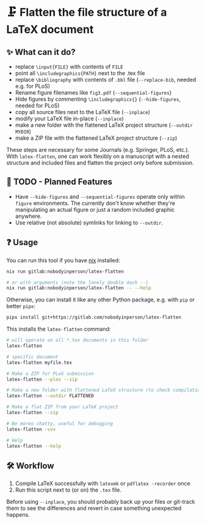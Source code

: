 # 🗜️ Flatten the file structure of a LaTeX document

## ✨ What can it do?

- replace `\input{FILE}` with contents of `FILE`
- point all `\includegraphics{PATH}` next to the .tex file
- replace `\bibliography` with contents of `.bbl` file (`--replace-bib`, needed e.g. for PLoS)
- Rename figure filenames like `fig3.pdf` (`--sequential-figures`)
- Hide figures by commenting `\includegraphics{}` (`--hide-figures`, needed for PLoS)
- copy all source files next to the LaTeX file (`--inplace`)
- modify your LaTeX file in-place (`--inplace`)
- make a new folder with the flattened LaTeX project structure (`--outdir MYDIR`)
- make a ZIP file with the flattened LaTeX project structure (`--zip`)

These steps are necessary for some Journals (e.g. Springer, PLoS, etc.). 
With `latex-flatten`, one can work flexibly on a manuscript with a nested structure and included files and flatten the project only before submission.

## 📝 TODO - Planned Features

- Have `--hide-figures` and `--sequential-figures` operate only within `figure` environments. The currently don't know whether they're manipulating an actual figure or just a random included graphic anywhere.
- Use relative (not absolute) symlinks for linking to `--outdir`.

## ❓ Usage

You can run this tool if you have [nix](https://nixos.org) installed:

```bash
nix run gitlab:nobodyinperson/latex-flatten

# or with arguments (note the lonely double dash --)
nix run gitlab:nobodyinperson/latex-flatten -- --help
```

Otherwise, you can install it like any other Python package, e.g. with `pip` or better `pipx`:

```bash
pipx install git+https://gitlab.com/nobodyinperson/latex-flatten
```

This installs the `latex-flatten` command:

```bash
# will operate on all *.tex documents in this folder
latex-flatten 

# specific document
latex-flatten myfile.tex 

# Make a ZIP for PLoS submission
latex-flatten --plos --zip

# Make a new folder with flattened LaTeX structure (to check compilation, etc.)
latex-flatten --outdir FLATTENED

# Make a flat ZIP from your LaTeX project
latex-flatten --zip

# Be moreo chatty, useful for debugging
latex-flatten -vvv

# Help
latex-flatten --help
```

## 🛠️ Workflow

1. Compile LaTeX successfully with `latexmk` or `pdflatex -recorder` once
2. Run this script next to (or on) the `.tex` file.

Before using `--inplace`, you should probably back up your files or git-track them to see the differences and revert in case something unexpected happens.
